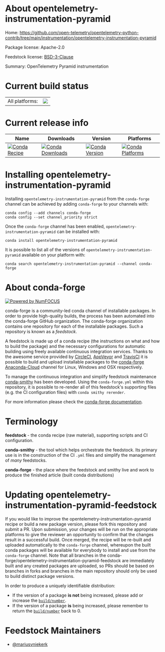 About opentelemetry-instrumentation-pyramid
===========================================

Home: https://github.com/open-telemetry/opentelemetry-python-contrib/tree/main/instrumentation/opentelemetry-instrumentation-pyramid

Package license: Apache-2.0

Feedstock license: [BSD-3-Clause](https://github.com/conda-forge/opentelemetry-instrumentation-pyramid-feedstock/blob/master/LICENSE.txt)

Summary: OpenTelemetry Pyramid instrumentation

Current build status
====================


<table><tr><td>All platforms:</td>
    <td>
      <a href="https://dev.azure.com/conda-forge/feedstock-builds/_build/latest?definitionId=13862&branchName=master">
        <img src="https://dev.azure.com/conda-forge/feedstock-builds/_apis/build/status/opentelemetry-instrumentation-pyramid-feedstock?branchName=master">
      </a>
    </td>
  </tr>
</table>

Current release info
====================

| Name | Downloads | Version | Platforms |
| --- | --- | --- | --- |
| [![Conda Recipe](https://img.shields.io/badge/recipe-opentelemetry--instrumentation--pyramid-green.svg)](https://anaconda.org/conda-forge/opentelemetry-instrumentation-pyramid) | [![Conda Downloads](https://img.shields.io/conda/dn/conda-forge/opentelemetry-instrumentation-pyramid.svg)](https://anaconda.org/conda-forge/opentelemetry-instrumentation-pyramid) | [![Conda Version](https://img.shields.io/conda/vn/conda-forge/opentelemetry-instrumentation-pyramid.svg)](https://anaconda.org/conda-forge/opentelemetry-instrumentation-pyramid) | [![Conda Platforms](https://img.shields.io/conda/pn/conda-forge/opentelemetry-instrumentation-pyramid.svg)](https://anaconda.org/conda-forge/opentelemetry-instrumentation-pyramid) |

Installing opentelemetry-instrumentation-pyramid
================================================

Installing `opentelemetry-instrumentation-pyramid` from the `conda-forge` channel can be achieved by adding `conda-forge` to your channels with:

```
conda config --add channels conda-forge
conda config --set channel_priority strict
```

Once the `conda-forge` channel has been enabled, `opentelemetry-instrumentation-pyramid` can be installed with:

```
conda install opentelemetry-instrumentation-pyramid
```

It is possible to list all of the versions of `opentelemetry-instrumentation-pyramid` available on your platform with:

```
conda search opentelemetry-instrumentation-pyramid --channel conda-forge
```


About conda-forge
=================

[![Powered by
NumFOCUS](https://img.shields.io/badge/powered%20by-NumFOCUS-orange.svg?style=flat&colorA=E1523D&colorB=007D8A)](https://numfocus.org)

conda-forge is a community-led conda channel of installable packages.
In order to provide high-quality builds, the process has been automated into the
conda-forge GitHub organization. The conda-forge organization contains one repository
for each of the installable packages. Such a repository is known as a *feedstock*.

A feedstock is made up of a conda recipe (the instructions on what and how to build
the package) and the necessary configurations for automatic building using freely
available continuous integration services. Thanks to the awesome service provided by
[CircleCI](https://circleci.com/), [AppVeyor](https://www.appveyor.com/)
and [TravisCI](https://travis-ci.com/) it is possible to build and upload installable
packages to the [conda-forge](https://anaconda.org/conda-forge)
[Anaconda-Cloud](https://anaconda.org/) channel for Linux, Windows and OSX respectively.

To manage the continuous integration and simplify feedstock maintenance
[conda-smithy](https://github.com/conda-forge/conda-smithy) has been developed.
Using the ``conda-forge.yml`` within this repository, it is possible to re-render all of
this feedstock's supporting files (e.g. the CI configuration files) with ``conda smithy rerender``.

For more information please check the [conda-forge documentation](https://conda-forge.org/docs/).

Terminology
===========

**feedstock** - the conda recipe (raw material), supporting scripts and CI configuration.

**conda-smithy** - the tool which helps orchestrate the feedstock.
                   Its primary use is in the construction of the CI ``.yml`` files
                   and simplify the management of *many* feedstocks.

**conda-forge** - the place where the feedstock and smithy live and work to
                  produce the finished article (built conda distributions)


Updating opentelemetry-instrumentation-pyramid-feedstock
========================================================

If you would like to improve the opentelemetry-instrumentation-pyramid recipe or build a new
package version, please fork this repository and submit a PR. Upon submission,
your changes will be run on the appropriate platforms to give the reviewer an
opportunity to confirm that the changes result in a successful build. Once
merged, the recipe will be re-built and uploaded automatically to the
`conda-forge` channel, whereupon the built conda packages will be available for
everybody to install and use from the `conda-forge` channel.
Note that all branches in the conda-forge/opentelemetry-instrumentation-pyramid-feedstock are
immediately built and any created packages are uploaded, so PRs should be based
on branches in forks and branches in the main repository should only be used to
build distinct package versions.

In order to produce a uniquely identifiable distribution:
 * If the version of a package **is not** being increased, please add or increase
   the [``build/number``](https://docs.conda.io/projects/conda-build/en/latest/resources/define-metadata.html#build-number-and-string).
 * If the version of a package **is** being increased, please remember to return
   the [``build/number``](https://docs.conda.io/projects/conda-build/en/latest/resources/define-metadata.html#build-number-and-string)
   back to 0.

Feedstock Maintainers
=====================

* [@mariusvniekerk](https://github.com/mariusvniekerk/)

